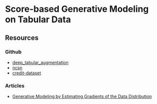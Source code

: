 # Score-based Generative Modeling on Tabular Data

## Resources

### Github

- [deep_tabular_augmentation](https://github.com/lschmiddey/deep_tabular_augmentation)
- [ncsn](https://github.com/ermongroup/ncsn)
- [credit-dataset](https://raw.githubusercontent.com/UCLSPP/datasets/master/data/Credit.csv)

### Articles

- [Generative Modeling by Estimating Gradients of the Data Distribution](https://yang-song.net/blog/2021/score/#naive-score-based-generative-modeling-and-its-pitfalls)

